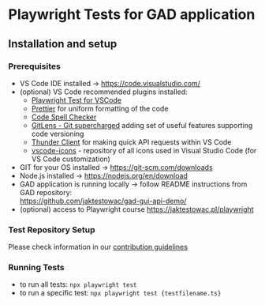 # Playwright Tests for GAD application

## Installation and setup

### Prerequisites

- VS Code IDE installed → https://code.visualstudio.com/
- (optional) VS Code recommended plugins installed:
  - [Playwright Test for VSCode](https://marketplace.visualstudio.com/items?itemName=ms-playwright.playwright)
  - [Prettier](https://marketplace.visualstudio.com/items?itemName=esbenp.prettier-vscode) for uniform formatting of the code
  - [Code Spell Checker](https://marketplace.visualstudio.com/items?itemName=streetsidesoftware.code-spell-checker)
  - [GitLens - Git supercharged](https://marketplace.visualstudio.com/items?itemName=eamodio.gitlens) adding set of useful features supporting code versioning
  - [Thunder Client](https://marketplace.visualstudio.com/items?itemName=rangav.vscode-thunder-client) for making quick API requests within VS Code
  - [vscode-icons](https://marketplace.visualstudio.com/items?itemName=vscode-icons-team.vscode-icons) - repository of all icons used in Visual Studio Code (for VS Code customization)
- GIT for your OS installed → https://git-scm.com/downloads
- Node.js installed → https://nodejs.org/en/download
- GAD application is running locally → follow README instructions
  from GAD repository: </br> https://github.com/jaktestowac/gad-gui-api-demo/
- (optional) access to Playwright course https://jaktestowac.pl/playwright

### Test Repository Setup

Please check information in our [contribution guidelines](https://github.com/kat-kan/kawqa-gad-playwright/blob/main/CONTRIBUTING.md)

### Running Tests

- to run all tests: `npx playwright test`
- to run a specific test: `npx playwright test {testfilename.ts}`
